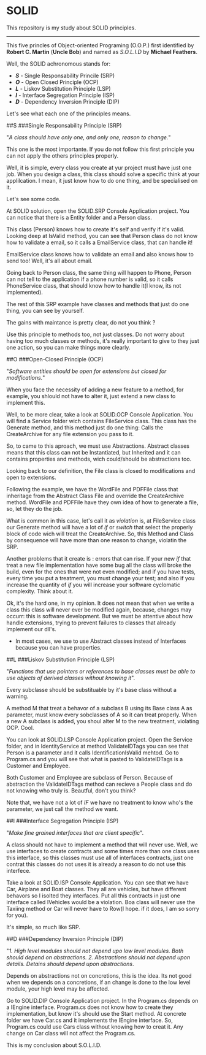 # SOLID
This repository is my study about SOLID principles.

---

This five princles of Object-oriented Programing (O.O.P.) first identified by **Robert C. Martin** (**Uncle Bob**) and named as *S.O.L.I.D* by **Michael Feathers**.

Well, the SOLID achronomous stands for: 
+ **_S_** - Single Responsability Princile (SRP)
+ **_O_** - Open Closed Principle (OCP)
+ **_L_** - Liskov Substitution Principle (LSP)
+ **_I_** - Interface Segregation Principle (ISP)
+ **_D_** - Dependency Inversion Principle (DIP)


Let's see what each one of the principles means. 

##S 
###Single Responsability Principle (SRP)

"_A class should have only one, and only one, reason to change._"

This one is the most importante. If you do not follow this first principle you can not apply the others principles properly. 

Well, it is simple, every class you create at yur project must have just one job. 
When you design a class, this class should solve a specific think at your applilcation. I mean, it just know how to do one thing, and be specialised on it. 

Let's see some code.

At SOLID solution, open the SOLID.SRP Console Application project. You can notice that there is a Entity folder and a Person class.

This class (Person) knows how to create it's self and verify if it's valid. Looking deep at IsValid method, you can see that Person class do not know how to validate a email, so it calls a EmailService class, that can handle it!

EmailService class knows how to validate an email and also knows how to send too! Well, it's all about email.

Going back to Person class, the same thing will happen to Phone, Person can not tell to the application if a phone number is valid, so it calls PhoneService class, that should know how to handle it(I know, its not implemented). 

The rest of this SRP example have classes and methods that just do one thing, you can see by yourself. 

The gains with maintance is pretty clear, do not you think ?

Use this principle to methods too, not just classes. 
Do not worry about having too much classes or methods, it's really important to give to they just one action, so you can make things more clearly.

##O 
###Open-Closed Principle (OCP)

"_Software entities should be open for extensions but closed for modifications._"

When you face the necessity of adding a new feature to a method, for example, you shlould not have to alter it, just extend a new class to implement this. 

Well, to be more clear, take a look at SOLID.OCP Console Application. You will find a Service folder wich contains FileService class.
This class has the Generate method, and this method just do one thing: Calls the CreateArchive for any file extension you pass to it.

So, to came to this aproach, we must use Abstractions.
Abstract classes means that this class can not be Instantiated, but Inherited and it can contains properties and methods, wich could/should be abstractions too.

Looking back to our definition, the File class is closed to modifications and open to extensions.

Following the example, we have the  WordFile and PDFFile class that inheritage from the Abstract Class File and override the CreateArchive method. WordFile and PDFFile have they own idea of how to generate a file, so, let they do the job.

What is common in this case, let's call it as _violation_ is, at FileService class our Generate method will have a lot of _if_ or _switch_ that select the properly block of code wich will treat the CreateArchive. So, this Method and Class by consequence will have more than one reason to change, violatin the SRP. 

Another problems that it create is : errors that can rise. If your new _if_ that treat a new file implementation have some bug all the class will broke the build, even for the ones that were not even modified; and if you have tests, every time you put a treatment, you must change your test; and also if you increase the quantity of _if_ you will increase your software cyclomatic complexity. Think about it.

Ok, it's the hard one, in my opinion. It does not mean that when we write a class this class will never ever be modified again, because, changes may occurr: this is software development. But we must be attentive  about how handle extensions, trying to prevent failures to classes that already implement our dll's. 

* In most cases, we use to use Abstract classes instead of Interfaces because you can have properties.

##L
###Liskov Substitution Principle (LSP)

"_Functions that use pointers or references to base classes must be able to use objects of derived classes without knowing it_".

Every subclasse should be substituable by it's base class without a warning.

A method M that treat a behavor of a subclass B using its Base class A as parameter, must know every sobclasses of A so it can treat properly. When a new A subclass is added, you shoul alter M to the new treatment, violating OCP. Cool.

You can look at SOLID.LSP Console Application project. Open the Service folder, and in IdentityService at method ValidateIDTags you can see that Person is a parameter and it calls IdentificationIsValid mehtod. Go to Program.cs and you will see that what is pasted to ValidateIDTags is a Customer and Employee. 

Both Customer and Employee are subclass of Person. Because of abstraction the ValidateIDTags method can recieve a People class and do not knowing who truly is. Beautful, don't you think?

Note that, we have not a lot of _IF_ we have no treatment to know who's the parameter, we just call the method we want.

##I
###Interface Segregation Principle (ISP)

"_Make fine grained interfaces that are client specific_".

A class should not have to implement a method that will never use. Well, we use interfaces to create contracts and some times more than one class uses this interface, so this classes must use all of interfaces contracts, just one contrat this classes do not uses it is already a reason to do not use this interfece.

Take a look at SOLID.ISP Console Application. You can see that we have Car, Airplane and Boat classes. They all are vehicles, but have different behavors so I isolted they interfaces. Put all this contracts in just one interface called IVehicles would be a violation. Boa class will never use the Taxiing method or Car will never have to Row(I hope. if it does, I am so sorry for you).

It's simple, so much like SRP.

##D
###Dependency Inversion Principle (DIP)

"_1. High level modules should not depend upo low level modules. Both should depend on abstractions. 2. Abstractions should not depend upon details. Detains should depend upon abstractions_. 

Depends on abstractions not on concretions, this is the idea.
Its not good when we depends on a concretions, if an change is done to the low level module, your high level may be affected.

Go to SOLID.DIP Console Application project. In the Program.cs depends on a IEngine interface. Program.cs does not know how to create they implementation, but know it's should use the Start method.
At concrete folder we have Car.cs and it implements the IEngine interface. So, Program.cs could use Cars class without knowing how to creat it. Any change on Car class will not affect the Program.cs.





This is my conclusion about S.O.L.I.D. 

